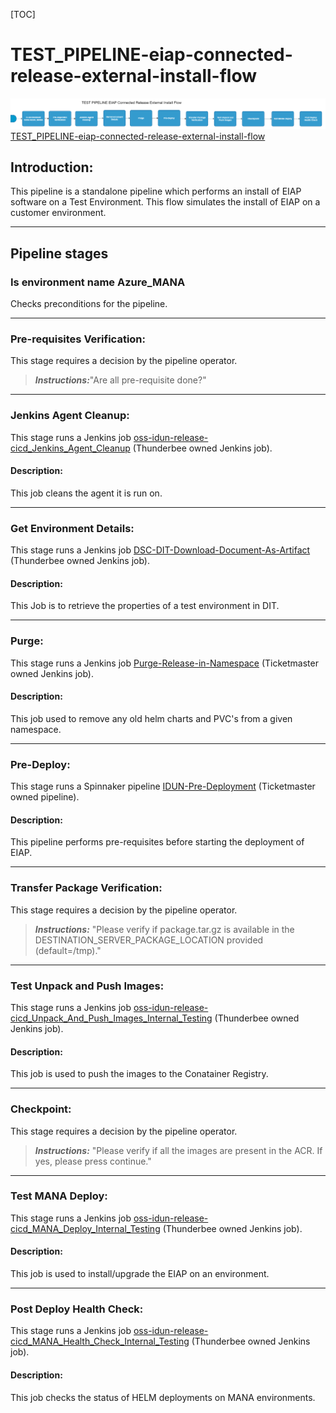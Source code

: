[TOC]
# TEST_PIPELINE-eiap-connected-release-external-install-flow
![TEST_PIPELINE-eiap-connected-release-external-install-flow](../diagrams/TEST_PIPELINE-eiap-connected-release-external-install-flow.png)
[TEST_PIPELINE-eiap-connected-release-external-install-flow](https://spinnaker.rnd.gic.ericsson.se/#/applications/eiap-release-e2e-cicd/executions/configure/b182c667-5e53-4a71-8f24-cd2c4ecafee2)
## Introduction:
This pipeline is a standalone pipeline which performs an install of EIAP software on a Test Environment. This flow simulates the install of EIAP on a customer environment.
 * * *
## Pipeline stages
### Is environment name Azure_MANA
Checks preconditions for the pipeline.
 * * *
### Pre-requisites Verification:
This stage requires a decision by the pipeline operator.
> **_Instructions:_**"Are all pre-requisite done?"
 * * *
### Jenkins Agent Cleanup:
This stage runs a Jenkins job [oss-idun-release-cicd_Jenkins_Agent_Cleanup](https://fem5s11-eiffel052.eiffel.gic.ericsson.se:8443/jenkins/job/oss-idun-release-cicd_Jenkins_Agent_Cleanup) (Thunderbee owned Jenkins job).
#### Description:
This job cleans the agent it is run on.
 * * *
### Get Environment Details:
This stage runs a Jenkins job [DSC-DIT-Download-Document-As-Artifact](https://fem5s11-eiffel216.eiffel.gic.ericsson.se:8443/jenkins/job/DSC-DIT-Download-Document-As-Artifact) (Thunderbee owned Jenkins job).
#### Description:
This Job is to retrieve the properties of a test environment in DIT.
 * * *
### Purge:
This stage runs a Jenkins job [Purge-Release-in-Namespace](https://fem5s11-eiffel052.eiffel.gic.ericsson.se:8443/jenkins/view/TicketMaster/job/Purge-Release-in-Namespace) (Ticketmaster owned Jenkins job).
#### Description:
This job used to remove any old helm charts and PVC's from a given namespace.
 * * *
### Pre-Deploy:
This stage runs a Spinnaker pipeline [IDUN-Pre-Deployment](https://spinnaker.rnd.gic.ericsson.se/#/applications/common-e2e-cicd/executions/configure/88012023-7839-4eca-92f4-f87715ed77ad) (Ticketmaster owned pipeline).
#### Description:
This pipeline performs pre-requisites before starting the deployment of EIAP.
 * * *
### Transfer Package Verification:
This stage requires a decision by the pipeline operator.
> **_Instructions:_** "Please verify if package.tar.gz is available in the DESTINATION_SERVER_PACKAGE_LOCATION provided (default=/tmp)."
 * * *
### Test Unpack and Push Images:
This stage runs a Jenkins job [oss-idun-release-cicd_Unpack_And_Push_Images_Internal_Testing](https://fem5s11-eiffel052.eiffel.gic.ericsson.se:8443/jenkins/job/oss-idun-release-cicd_Unpack_And_Push_Images_Internal_Testing) (Thunderbee owned Jenkins job).
#### Description:
This job is used to push the images to the Conatainer Registry.
 * * *
### Checkpoint:
This stage requires a decision by the pipeline operator.
> **_Instructions:_** "Please verify if all the images are present in the ACR. If yes, please press continue."
 * * *
### Test MANA Deploy:
This stage runs a Jenkins job [oss-idun-release-cicd_MANA_Deploy_Internal_Testing](https://fem5s11-eiffel052.eiffel.gic.ericsson.se:8443/jenkins/job/oss-idun-release-cicd_MANA_Deploy_Internal_Testing) (Thunderbee owned Jenkins job).
#### Description:
This job is used to install/upgrade the EIAP on an environment.
 * * *
### Post Deploy Health Check:
This stage runs a Jenkins job [oss-idun-release-cicd_MANA_Health_Check_Internal_Testing](https://fem5s11-eiffel052.eiffel.gic.ericsson.se:8443/jenkins/job/oss-idun-release-cicd_MANA_Health_Check_Internal_Testing) (Thunderbee owned Jenkins job).
#### Description:
This job checks the status of HELM deployments on MANA environments.
